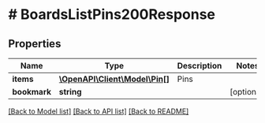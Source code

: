 # # BoardsListPins200Response

## Properties

Name | Type | Description | Notes
------------ | ------------- | ------------- | -------------
**items** | [**\OpenAPI\Client\Model\Pin[]**](Pin.md) | Pins |
**bookmark** | **string** |  | [optional]

[[Back to Model list]](../../README.md#models) [[Back to API list]](../../README.md#endpoints) [[Back to README]](../../README.md)
